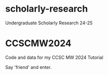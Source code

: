 # scholarly-research
 Undergraduate Scholarly Research 24-25
# CCSCMW2024
Code and data for my CCSC MW 2024 Tutorial

Say 'friend' and enter.